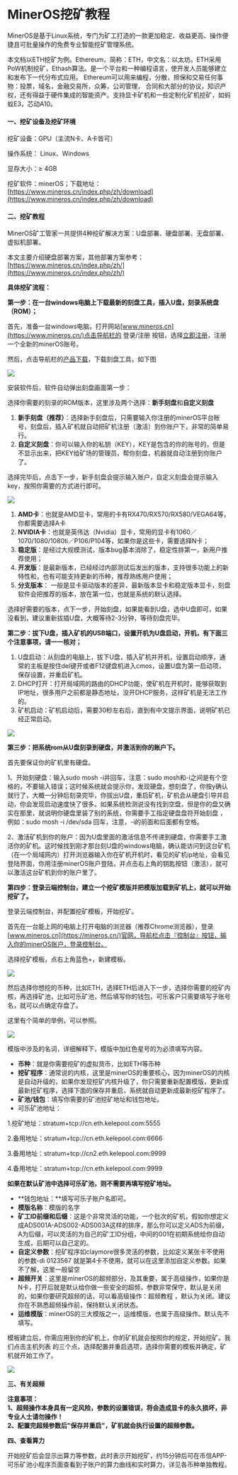 # MinerOS挖矿教程

MinerOS是基于Linux系统，专门为矿工打造的一款更加稳定、收益更高、操作便捷且可批量操作的免费专业智能挖矿管理系统。

本文档以ETH挖矿为例。Ethereum，简称：ETH，中文名：以太坊。ETH采用PoW机制挖矿，Ethash算法。是一个平台和一种编程语言，使开发人员能够建立和发布下一代分布式应用。 Ethereum可以用来编程，分散，担保和交易任何事物：投票，域名，金融交易所，众筹，公司管理， 合同和大部分的协议，知识产权，还有得益于硬件集成的智能资产。支持显卡矿机和一些定制化矿机挖矿，如蚂蚁E3，芯动A10。

#### 一、**挖矿设备及挖矿环境** <a href="#vkslm" id="vkslm"></a>

挖矿设备：GPU（主流N卡、A卡皆可）

操作系统： Linux、Windows

显存大小：≥ 4GB

挖矿软件：minerOS；下载地址：[https://www.mineros.cn/index.php/zh/download](https://www.mineros.cn/index.php/zh/download)

#### 二、挖矿教程 <a href="#sjoav" id="sjoav"></a>

MinerOS矿工管家一共提供4种挖矿解决方案：U盘部署、硬盘部署、无盘部署、虚拟机部署。

本文主要介绍硬盘部署方案，其他部署方案参考：[https://www.mineros.cn/index.php/zh/](https://www.mineros.cn/index.php/zh/)

**具体挖矿流程：**

**第一步：在一台windows电脑上下载最新的刻盘工具，插入U盘，刻录系统盘（ROM）；**

首先，准备一台windows电脑，打开网站[www.mineros.cn](https://www.mineros.cn/)点击导航栏的 登录/注册 按钮，选择[立即注册](https://dashboard.mineros.cn/#/user/register)，注册一个全新的minerOS账号。

然后，点击导航栏的[产品下载](https://www.mineros.cn/index.php/zh/2019-01-22-10-06-09)，下载刻盘工具，如下图

![](<../../.gitbook/assets/image (146).png>)

安装软件后，软件自动弹出刻盘画面第一步：

选择你需要的刻录的ROM版本，这里涉及两个选择：**新手刻盘**和**自定义刻盘**

1. **新手刻盘（推荐）**：选择新手刻盘后，只需要输入你注册的minerOS平台账号，刻盘后，插入矿机就自动把矿机注册（激活）到你账户下，非常的简单易行。
2. **自定义刻盘**：你可以输入你的私钥（KEY），KEY是包含的你的账号的，但是不显示出来，把KEY给矿场的管理员，帮你刻盘，机器就自动注册到你账户了。

选择完毕后，点击下一步，新手刻盘会提示输入账户，自定义刻盘会提示输入key，按照你需要的方式进行即可。

![](<../../.gitbook/assets/image (162).png>)

1. **AMD卡**：也就是AMD显卡，常用的卡有RX470/RX570/RX580/VEGA64等，你都需要选择A卡
2. **NVIDIA卡**：也就是英伟达（Nvidia）显卡，常用的显卡有1060／1070/1080/1080ti／P106/P104等，如果你是这些卡，需要选择N卡；
3. **稳定版**：是经过大规模测试，版本bug基本消除了，稳定性排第一，新用户推荐使用；
4. **开发版**：是最新版本，已经经过内部测试后发出的版本，支持很多功能上的新特性和，也有可能支持更新的币种，推荐熟练用户使用；
5. **分支版本**： 一般是显卡驱动版本的差异，最新版本显卡和稳定版本显卡，刻盘软件会把推荐的版本，放在第一位，也就是系统的默认选择。

选择好需要的版本，点下一步，开始刻盘，如果能看到U盘，选中U盘即可，如果没看到，建议重新拔插U盘，大概等待2-3分钟，等待刻盘完毕。



**第二步：拔下U盘，插入矿机的USB端口，设置开机为U盘启动，开机，有下面三个注意事项，请一一核对；**

1. U盘启动：从刻盘的电脑上，拔下U盘，插入矿机并开机，设置启动顺序，通常的主板是按住del键开或者F12键盘机进入cmos，设置U盘为第一启动项，保存设置，并重启矿机。
2. DHCP打开：打开局域网的路由的DHCP功能，使矿机在开机时，能够获取到IP地址，很多用户之前都是静态地址，没开DHCP服务，这样矿机是无法工作的。
3. 矿机启动：矿机启动后，需要30秒左右后，直到有中文提示界面，说明矿机已经正常启动。

![](<../../.gitbook/assets/image (106).png>)

**第三步：把系统rom从U盘刻录到硬盘，并激活到你的账户下。**

首先要保证你的矿机里有硬盘。

1、开始刻硬盘：输入sudo mosh -i并回车，注意：sudo mosh和-i之间是有个空格的，不要输入错误；这时候系统就会提示你，发现硬盘，想刻盘了，你按y确认就行了，大概一分钟后刻录完毕，你拔出U盘，重启矿机，矿机会从硬盘引导并启动，你会发现启动速度快了很多。如果系统检测说没有找到空盘，但是你的盘又确实在那里，就说明你硬盘里装了别的系统，你需要手工指定硬盘盘符开始刻盘 ，例如：sudo mosh -i /dev/sda 回车，注意，-i的前面和后面都有空格。

2、激活矿机到你的账户：因为U盘里面的激活信息不传递到硬盘，你需要手工激活你的矿机。这时候找到刚才那台刻U盘的windows电脑，确认能访问到这台矿机（在一个局域网内）打开浏览器输入你在矿机开机时，看见的矿机ip地址，会看见登陆界面，你用注册minerOS账户登陆，并点击右上角的钥匙按钮（激活），就可以激活这台矿机到你的账户里了。

**第四步：登录云端控制台，建立一个挖矿模版并把模版加载到矿机上，就可以开始挖矿了。**

登录云端控制台，并配置挖矿模板，开始挖矿。

首先在一台能上网的电脑上打开电脑的浏览器（推荐Chrome浏览器），登录[www.mineros.cn](https://mineros.cn/)官网，导航栏点击『控制台』按钮，输入你的minerOS账户，登录控制台。

选择挖矿模板，点右上角蓝色+，新建模板。

![](<../../.gitbook/assets/image (140).png>)

然后选择你想挖的币种，比如ETH，选择ETH后进入下一步，选择你需要的挖矿内核，再选择矿池，比如可乐矿池，然后填写你的钱包，可乐客户只需要填写子账号名，就可以点确定存盘了。

这里有个简单的举例，可以参照。

![](<../../.gitbook/assets/image (151).png>)

模版中涉及的名词，详细解释下，模版中加红色星号的为必须填写内容。

* **币种**：就是你需要挖矿的虚拟货币，比如ETH等币种
* **挖矿程序**：通常说的内核，这里是minerOS的重要核心，因为minerOS的内核是自动升级的，如果你发现挖矿内核升级了，你只需要重新配置模版，更新成最新挖矿程序，选择下面的保存并重启，系统就自动更新成最新挖矿程序了。
* **矿池/钱包**：填写你需要的矿池挖矿地址和钱包地址。
* 可乐矿池地址：

1.挖矿地址：stratum+tcp://cn.eth.kelepool.com:5555

2.备用地址：stratum+tcp://cn.eth.kelepool.com:6666

3.备用地址：stratum+tcp://cn2.eth.kelepool.com:9999

4.备用地址：stratum+tcp://cn.eth.kelepool.com:9999

**如果在默认矿池中选择可乐矿池，则不需要再填写挖矿地址。**

* **钱包地址：**填写可乐子账户名即可。
* **模版名称**：模版的名字
* **矿工ID前缀和后缀**：这是个非常灵活的功能，一个批次的矿机，假如你想定义成ADS001A-ADS002-ADS003A这样的排序，那么你可以定义ADS为前缀，A为后缀，可以灵活的为自己的矿工ID分组，中间的001在初期系统给你自动生成，后期可以自己定的。
* **自定义参数**：挖矿程序如claymore很多灵活的参数，比如定义某张卡不使用的参数-di 0123567 就是第4卡不使用，就可以在这里添加自定义参数。如果不了解，这里一般留空
* **超频开关**：这里是minerOS的超频部分，及其重要，属于高级操作，如果你是N卡，打开后就是默认给你做一些安全的超频，参数非常保守，默认是关闭的，如果你要研究超频的话，可以看高级操作：超频教程 ，默认为关闭。建议你在不熟悉超频操作前，保持默认关闭状态。
* **运维模版**：minerOS的三大模版之一，运维模版，也属于高级操作。默认先不填写。

模板建立后，你需应用到你的矿机上，你的矿机就会按照你的规定，开始挖矿。我们点击主机列表 的三个点，选择配置并重启选项，选择你需要的模板并确定，矿机就开始工作了。

![](<../../.gitbook/assets/image (122).png>)

**三、有关超频**

**注意事项：**\
**1、超频操作本身具有一定风险，参数的设置错误，将会造成显卡的永久损坏，非专业人士请勿操作！**\
**2、配置完超频参数后"保存并重启"，矿机就会执行设置的超频参数。**

**四、查看算力**

开始挖矿后会显示出算力等参数，此时表示开始挖矿，约15分钟后可在币信APP-可乐矿池小程序页面查看到子账户的算力曲线和实时算力，详见各币种单独教程。

